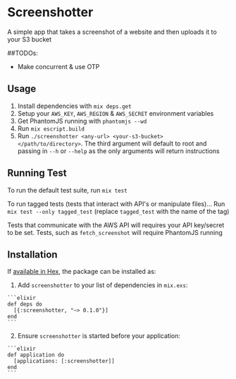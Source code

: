 # Screenshotter
A simple app that takes a screenshot of a website and then uploads it to your S3 bucket

##TODOs:
* Make concurrent & use OTP

## Usage
1. Install dependencies with `mix deps.get`
2. Setup your `AWS_KEY`, `AWS_REGION` & `AWS_SECRET` environment variables
3. Get PhantomJS running with `phantomjs --wd`
4. Run `mix escript.build`
5. Run `./screenshotter <any-url> <your-s3-bucket> </path/to/directory>`.
The third argument will default to root and passing in `--h` or `--help` as the only arguments
 will return instructions

## Running Test
To run the default test suite, run `mix test`

To run tagged tests (tests that interact with API's or manipulate files)...
Run `mix test --only tagged_test` (replace `tagged_test` with the name of the tag)

Tests that communicate with the AWS API will requires your API key/secret to be set. Tests, such
as `fetch_screenshot` will require PhantomJS running

## Installation

If [available in Hex](https://hex.pm/docs/publish), the package can be installed as:

  1. Add `screenshotter` to your list of dependencies in `mix.exs`:

    ```elixir
    def deps do
      [{:screenshotter, "~> 0.1.0"}]
    end
    ```

  2. Ensure `screenshotter` is started before your application:

    ```elixir
    def application do
      [applications: [:screenshotter]]
    end
    ```

